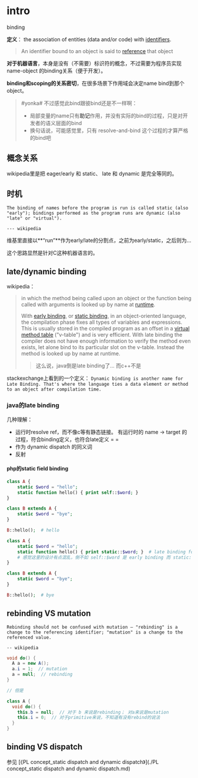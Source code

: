 

# intro



binding

**定义**： the association of entities (data and/or code) with [identifiers](https://en.wikipedia.org/wiki/Identifier).

> An identifier bound to an object is said to [reference](https://en.wikipedia.org/wiki/Reference_(computer_science)) that object



**对于机器语言**，本身是没有（不需要）标识符的概念，不过需要为程序员实现 name-object 的binding关系（便于开发）。



**binding和scoping的关系密切**，在很多场景下作用域会决定name bind到那个object。

> \#yonka\# 不过感觉此bind跟彼bind还是不一样啊：
>
> * 局部变量的name只有**助记**作用，并没有实际的bind的过程，只是对开发者的语义层面的bind
> * 换句话说，可能感觉里，只有 resolve-and-bind 这个过程的才算严格的bind吧



## 概念关系

wikipedia里是把 eager/early 和 static、 late 和 dynamic 是完全等同的。



## 时机

```
The binding of names before the program is run is called static (also "early"); bindings performed as the program runs are dynamic (also "late" or "virtual").

--- wikipedia
```

维基里直接以**“run”**作为early/late的分割点，之前为early/static，之后则为...

这个思路显然是针对C这种机器语言的。





## late/dynamic binding



wikipedia：

> in which the method being called upon an object or the function being called with arguments is looked up by name at [runtime](https://en.wikipedia.org/wiki/Run_time_(program_lifecycle_phase)).
>
> With [early binding](https://en.wikipedia.org/wiki/Early_binding), or [static binding](https://en.wikipedia.org/wiki/Static_binding), in an object-oriented language, the compilation phase fixes all types of variables and expressions. This is usually stored in the compiled program as an offset in a [virtual method table](https://en.wikipedia.org/wiki/Virtual_method_table) ("v-table") and is very efficient. With late binding the compiler does not have enough information to verify the method even exists, let alone bind to its particular slot on the v-table. Instead the method is looked up by name at runtime.
>
> > 这么说，java倒是late binding了... 而c++不是



stackexchange上看到的一个定义： `Dynamic binding is another name for Late Binding. That's where the language ties a data element or method to an object after compilation time.`





### java的late binding



几种理解：

* 运行时resolve ref，而不像c等有静态链接。 有运行时的 name -> target 的过程，符合binding定义，也符合late定义 = =
* 作为 dynamic dispatch 的同义词
* 反射





#### php的static field binding



```php
class A {
    static $word = "hello";
    static function hello() { print self::$word; }
}

class B extends A {
    static $word = "bye";
}

B::hello();  # hello
```



```php
class A {
    static $word = "hello";
    static function hello() { print static::$word; }  # late binding for static field
    # 感觉这里的设计有点混乱，倒不如 self::$word 是 early binding 而 static::$word 是late binding
}

class B extends A {
    static $word = "bye";
}

B::hello();  # bye
```







## rebinding VS mutation

```
Rebinding should not be confused with mutation – "rebinding" is a change to the referencing identifier; "mutation" is a change to the referenced value. 

-- wikipedia
```



```java
void do() {
  A a = new A();
  a.i = 1;  // mutation
  a = null;  // rebinding
}

// 但是

class A {
  void do() {
    this.b = null;  // 对于 b 来说是rebinding； 对a来说是mutation 
    this.i = 0;  // 对于primitive来说，不知道有没有rebind的说法
  }
}
```



## binding VS dispatch



参见 [《PL concept_static dispatch and dynamic dispatch》](./PL concept_static dispatch and dynamic dispatch.md)





